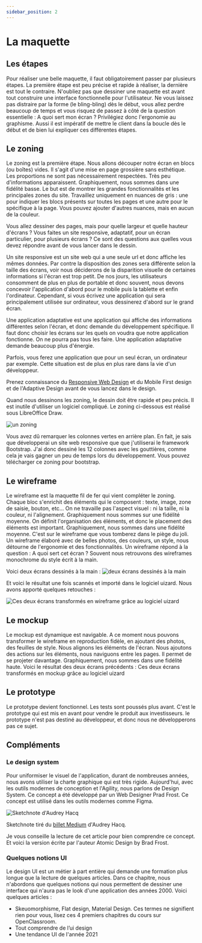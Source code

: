 ```yaml
---
sidebar_position: 2
---
```


# La maquette

## Les étapes

Pour réaliser une belle maquette, il faut obligatoirement passer par plusieurs étapes. La première étape est peu précise et rapide à réaliser, la dernière est tout le contraire.
N'oubliez pas que dessiner une maquette est avant tout construire une interface fonctionnelle pour l'utilisateur. Ne vous laissez pas distraire par la forme (le bling-bling) dès le début, vous allez perdre beaucoup de temps et vous risquez de passez à côté de la question essentielle : A quoi sert mon écran ?
Privilégiez donc l'ergonomie au graphisme.
Aussi il est impératif de mettre le client dans la boucle dès le début et de bien lui expliquer ces différentes étapes.

## Le zoning

Le zoning est la première étape. Nous allons découper notre écran en blocs (ou boîtes) vides.
Il s'agit d'une mise en page grossière sans esthétique. Les proportions ne sont pas nécessairement respectées. Très peu d'informations apparaissent. Graphiquement, nous sommes dans une fidélité basse.
Le but est de montrer les grandes fonctionnalités et les principales zones du site.
Travaillez uniquement en nuances de gris : une pour indiquer les blocs présents sur toutes les pages et une autre pour le spécifique à la page. Vous pouvez ajouter d'autres nuances, mais en aucun de la couleur.

Vous allez dessiner des pages, mais pour quelle largeur et quelle hauteur d'écrans ?
Vous faites un site responsive, adaptatif, pour un écran particulier, pour plusieurs écrans ?
Ce sont des questions aux quelles vous devez répondre avant de vous lancer dans le dessin.

Un site responsive est un site web qui a une seule url et donc affiche les mêmes données. Par contre la disposition des zones sera différente selon la taille des écrans, voir nous déciderons de la disparition visuelle de certaines informations si l'écran est trop petit.
De nos jours, les utilisateurs consomment de plus en plus de portable et donc souvent, nous devons concevoir l'application d'abord pour le mobile puis la tablette et enfin l'ordinateur. Cependant, si vous écrivez une application qui sera principalement utilisée sur ordinateur, vous dessinerez d'abord sur le grand écran.

Une application adaptative est une application qui affiche des informations différentes selon l'écran, et donc demande du développement spécifique. Il faut donc choisir les écrans sur les quels on voudra que notre application fonctionne. On ne pourra pas tous les faire. Une application adaptative demande beaucoup plus d'énergie.

Parfois, vous ferez une application que pour un seul écran, un ordinateur par exemple. Cette situation est de plus en plus rare dans la vie d'un développeur.

Prenez connaissance du [Responsive Web Design](https://fr.wikipedia.org/wiki/Site_web_r%C3%A9actif) et du Mobile First design et de l'Adaptive Design avant de vous lancez dans le design.

Quand nous dessinons les zoning, le dessin doit être rapide et peu précis. Il est inutile d'utiliser un logiciel compliqué. Le zoning ci-dessous est réalisé sous LibreOffice Draw.

![un zoning](./assets/zoning.png)

Vous avez dû remarquer les colonnes vertes en arrière plan. En fait, je sais que développerai un site web responsive que que j'utiliserai le framework Bootstrap. J'ai donc dessiné les 12 colonnes avec les gouttières, comme cela je vais gagner un peu de temps lors du développement. Vous pouvez télécharger ce zoning pour bootstrap.

## Le wireframe

Le wireframe est la maquette fil de fer qui vient compléter le zoning. Chaque bloc s'enrichit des éléments qui le composent : texte, image, zone de saisie, bouton, etc... On ne travaille pas l'aspect visuel : ni la taille, ni la couleur, ni l'alignement. Graphiquement nous sommes sur une fidélité moyenne.
On définit l'organisation des éléments, et donc le placement des éléments est important.
Graphiquement, nous sommes dans une fidélité moyenne.
C'est sur le wireframe que vous tomberez dans le piège du joli. Un wireframe élaboré avec de belles photos, des couleurs, un style, nous détourne de l'ergonomie et des fonctionnalités.
Un wireframe répond à la question : A quoi sert cet écran ? Souvent nous retrouvons des wireframes monochrome du style écrit à la main.

Voici deux écrans dessinés à la main :
![deux écrans dessinés à la main](./assets/wireframe_papier.png)

Et voici le résultat une fois scannés et importé dans le logiciel uizard. Nous avons apporté quelques retouches :

![Ces deux écrans transformés en wireframe grâce au logiciel uizard](./assets/wireframe_uizard.png)

## Le mockup

Le mockup est dynamique est navigable.
A ce moment nous pouvons transformer le wireframe en reproduction fidèle, en ajoutant des photos, des feuilles de style. Nous alignons les éléments de l'écran. Nous ajoutons des actions sur les éléments, nous naviguons entre les pages. Il permet de se projeter davantage.
Graphiquement, nous sommes dans une fidélité haute.
Voici le résultat des deux écrans précédents : Ces deux écrans transformés en mockup grâce au logiciel uizard

## Le prototype

Le prototype devient fonctionnel. Les tests sont poussés plus avant. C'est le prototype qui est mis en avant pour vendre le produit aux investisseurs.
le prototype n'est pas destiné au développeur, et donc nous ne développerons pas ce sujet.

## Compléments

### Le design system

Pour uniformiser le visuel de l'application, durant de nombreuses années, nous avons utiliser la charte graphique qui est très rigide. Aujourd'hui, avec les outils modernes de conception et l'Agility, nous parlons de Design System. Ce concept a été développé par un Web Designer Prad Frost. Ce concept est utilisé dans les outils modernes comme Figma.

![Sketchnote d'Audrey Hacq](./assets/design-system.jpeg)

Sketchnote tiré du [billet Medium](https://audreyhacq.medium.com/tout-savoir-sur-les-syst%C3%A8mes-de-design-1b6400c9a1b3) d'Audrey Hacq.

Je vous conseille la lecture de cet article pour bien comprendre ce concept. Et voici la version écrite par l'auteur Atomic Design by Brad Frost.

### Quelques notions UI

Le design UI est un métier à part entière qui demande une formation plus longue que la lecture de quelques articles.
Dans ce chapitre, nous n'abordons que quelques notions qui nous permettent de dessiner une interface qui n'aura pas le look d'une application des années 2000. Voici quelques articles :

- Skeuomorphisme, Flat design, Material Design. Ces termes ne signifient rien pour vous, lisez ces 4 premiers chapitres du cours sur OpenClassroom.
- Tout comprendre de l’ui design
- Une tendance UI de l'année 2021
